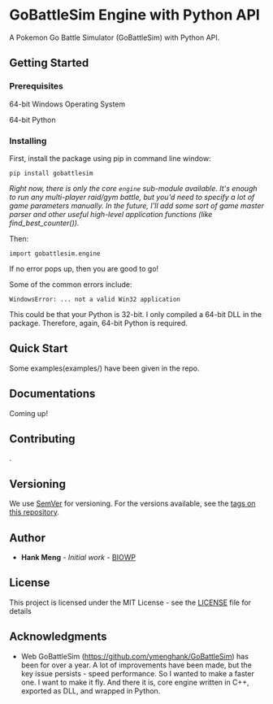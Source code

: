 
# GoBattleSim Engine with Python API

A Pokemon Go Battle Simulator (GoBattleSim) with Python API.

## Getting Started

### Prerequisites

64-bit Windows Operating System

64-bit Python

### Installing

First, install the package using pip in command line window:

```
pip install gobattlesim
```

<i>Right now, there is only the core `engine` sub-module available.
It's enough to run any multi-player raid/gym battle, but you'd need to specify a lot of game parameters manually.
In the future, I'll add some sort of game master parser and other useful high-level application functions (like find_best_counter()).</i>

Then:

```
import gobattlesim.engine
```

If no error pops up, then you are good to go!

Some of the common errors include:

```
WindowsError: ... not a valid Win32 application
```

This could be that your Python is 32-bit. I only compiled a 64-bit DLL in the package. Therefore, again, 64-bit Python is required.

## Quick Start

Some examples(examples/) have been given in the repo.


## Documentations

Coming up!


## Contributing

.

## Versioning

We use [SemVer](http://semver.org/) for versioning. For the versions available, see the [tags on this repository](https://github.com/ymenghank/GoBattleSim-Python/tags). 

## Author

* **Hank Meng** - *Initial work* - [BIOWP](https://github.com/ymenghank)

## License

This project is licensed under the MIT License - see the [LICENSE](LICENSE) file for details

## Acknowledgments

* Web GoBattleSim (https://github.com/ymenghank/GoBattleSim) has been for over a year. A lot of improvements have been made, but the key issue persists - speed performance. 
So I wanted to make a faster one. I want to make it fly. And there it is, core engine written in C++, exported as DLL, and wrapped in Python.
